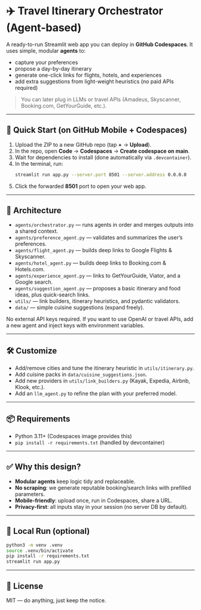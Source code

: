 # ✈️ Travel Itinerary Orchestrator (Agent-based)

A ready-to-run Streamlit web app you can deploy in **GitHub Codespaces**. It uses simple, modular **agents** to:
- capture your preferences
- propose a day-by-day itinerary
- generate one-click links for flights, hotels, and experiences
- add extra suggestions from light-weight heuristics (no paid APIs required)

> You can later plug in LLMs or travel APIs (Amadeus, Skyscanner, Booking.com, GetYourGuide, etc.).

---

## 🚀 Quick Start (on GitHub Mobile + Codespaces)

1. Upload the ZIP to a new GitHub repo (tap **+** → **Upload**).
2. In the repo, open **Code** → **Codespaces** → **Create codespace on main**.
3. Wait for dependencies to install (done automatically via `.devcontainer`).
4. In the terminal, run:
   ```bash
   streamlit run app.py --server.port 8501 --server.address 0.0.0.0
   ```
5. Click the forwarded **8501** port to open your web app.

---

## 🧩 Architecture

- `agents/orchestrator.py` — runs agents in order and merges outputs into a shared context.
- `agents/preference_agent.py` — validates and summarizes the user’s preferences.
- `agents/flight_agent.py` — builds deep links to Google Flights & Skyscanner.
- `agents/hotel_agent.py` — builds deep links to Booking.com & Hotels.com.
- `agents/experience_agent.py` — links to GetYourGuide, Viator, and a Google search.
- `agents/suggestion_agent.py` — proposes a basic itinerary and food ideas, plus quick-search links.
- `utils/` — link builders, itinerary heuristics, and pydantic validators.
- `data/` — simple cuisine suggestions (expand freely).

No external API keys required. If you want to use OpenAI or travel APIs, add a new agent and inject keys with environment variables.

---

## 🛠️ Customize

- Add/remove cities and tune the itinerary heuristic in `utils/itinerary.py`.
- Add cuisine packs in `data/cuisine_suggestions.json`.
- Add new providers in `utils/link_builders.py` (Kayak, Expedia, Airbnb, Klook, etc.).
- Add an `llm_agent.py` to refine the plan with your preferred model.

---

## 📦 Requirements

- Python 3.11+ (Codespaces image provides this)
- `pip install -r requirements.txt` (handled by devcontainer)

---

## ✅ Why this design?

- **Modular agents** keep logic tidy and replaceable.
- **No scraping**: we generate reputable booking/search links with prefilled parameters.
- **Mobile-friendly**: upload once, run in Codespaces, share a URL.
- **Privacy-first**: all inputs stay in your session (no server DB by default).

---

## 🧪 Local Run (optional)

```bash
python3 -m venv .venv
source .venv/bin/activate
pip install -r requirements.txt
streamlit run app.py
```

---

## 📄 License

MIT — do anything, just keep the notice.
